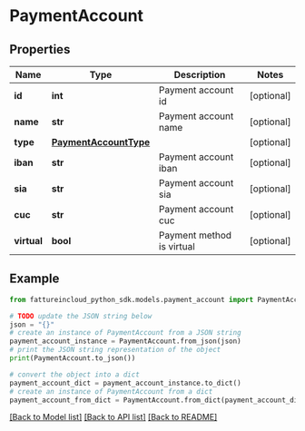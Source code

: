 # PaymentAccount


## Properties

Name | Type | Description | Notes
------------ | ------------- | ------------- | -------------
**id** | **int** | Payment account id | [optional] 
**name** | **str** | Payment account name | [optional] 
**type** | [**PaymentAccountType**](PaymentAccountType.md) |  | [optional] 
**iban** | **str** | Payment account iban | [optional] 
**sia** | **str** | Payment account sia | [optional] 
**cuc** | **str** | Payment account cuc | [optional] 
**virtual** | **bool** | Payment method is virtual | [optional] 

## Example

```python
from fattureincloud_python_sdk.models.payment_account import PaymentAccount

# TODO update the JSON string below
json = "{}"
# create an instance of PaymentAccount from a JSON string
payment_account_instance = PaymentAccount.from_json(json)
# print the JSON string representation of the object
print(PaymentAccount.to_json())

# convert the object into a dict
payment_account_dict = payment_account_instance.to_dict()
# create an instance of PaymentAccount from a dict
payment_account_from_dict = PaymentAccount.from_dict(payment_account_dict)
```
[[Back to Model list]](../README.md#documentation-for-models) [[Back to API list]](../README.md#documentation-for-api-endpoints) [[Back to README]](../README.md)


